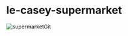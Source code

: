 # le-casey-supermarket

![supermarketGit](https://user-images.githubusercontent.com/15646850/105255514-9588d180-5b38-11eb-81c7-abea8454089c.gif)
